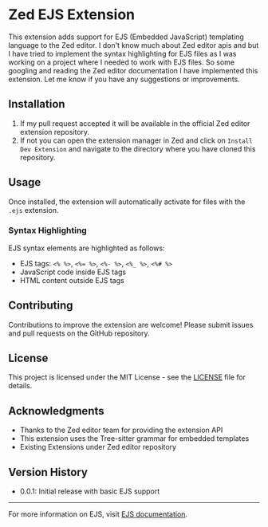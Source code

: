 # Zed EJS Extension

This extension adds support for EJS (Embedded JavaScript) templating language to the Zed editor.
I don't know much about Zed editor apis and but I have tried to implement the syntax highlighting for EJS files as I was working on a project where I needed to work with EJS files.
So some googling and reading the Zed editor documentation I have implemented this extension.
Let me know if you have any suggestions or improvements.

## Installation

1. If my pull request accepted it will be available in the official Zed editor extension repository.
2. If not you can open the extension manager in Zed and click on `Install Dev Extension` and navigate to the directory where you have cloned this repository.

## Usage

Once installed, the extension will automatically activate for files with the `.ejs` extension.

### Syntax Highlighting

EJS syntax elements are highlighted as follows:
- EJS tags: `<% %>`, `<%= %>`, `<%- %>`, `<%_ %>`, `<%# %>`
- JavaScript code inside EJS tags
- HTML content outside EJS tags

## Contributing

Contributions to improve the extension are welcome! Please submit issues and pull requests on the GitHub repository.

## License

This project is licensed under the MIT License - see the [LICENSE](LICENSE) file for details.

## Acknowledgments

- Thanks to the Zed editor team for providing the extension API
- This extension uses the Tree-sitter grammar for embedded templates
- Existing Extensions under Zed editor repository

## Version History

- 0.0.1: Initial release with basic EJS support

---

For more information on EJS, visit [EJS documentation](https://ejs.co/).